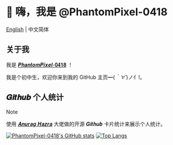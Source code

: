 # 👋 嗨，我是 @PhantomPixel-0418

[English](/README_en.md) | 中文简体



## 关于我

我是 [𝑷𝒉𝒂𝒏𝒕𝒐𝒎𝑷𝒊𝒙𝒆𝒍-𝟎𝟒𝟏𝟖](https://github.com/PhantomPixel-0418) ！

我是个初中生，欢迎你来到我的 GitHub 主页━(*｀∀´*)ノ亻!。



## 𝑮𝒊𝒕𝒉𝒖𝒃 个人统计

> [!Note]
> 使用 [𝑨𝒏𝒖𝒓𝒂𝒈 𝑯𝒂𝒛𝒓𝒂](https://github.com/anuraghazra/github-readme-stats) 大佬做的开源 𝑮𝒊𝒕𝒉𝒖𝒃 卡片统计来展示个人统计。

[![PhantomPixel-0418's GitHub stats](https://github-readme-stats.vercel.app/api?username=PhantomPixel-0418&show_icons=true&locale=cn)](https://github.com/PhantomPixel-0418/github-readme-stats)
[![Top Langs](https://github-readme-stats.vercel.app/api/top-langs/?username=PhantomPixel-0418&layout=compact&locale=cn)](https://github.com/PhantomPixel-0418/github-readme-stats)
